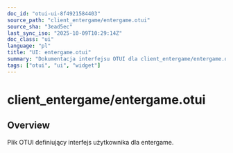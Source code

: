```yaml
---
doc_id: "otui-ui-8f4921584403"
source_path: "client_entergame/entergame.otui"
source_sha: "3ead5ec"
last_sync_iso: "2025-10-09T10:29:14Z"
doc_class: "ui"
language: "pl"
title: "UI: entergame.otui"
summary: "Dokumentacja interfejsu OTUI dla client_entergame/entergame.otui"
tags: ["otui", "ui", "widget"]
---
```


# client_entergame/entergame.otui

## Overview

Plik OTUI definiujący interfejs użytkownika dla entergame.
